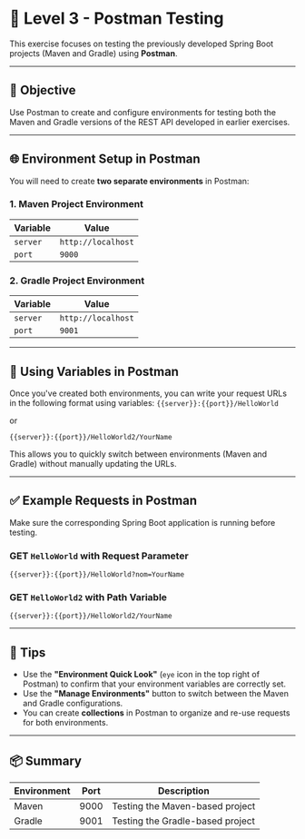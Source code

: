 # 🧪 Level 3 - Postman Testing

This exercise focuses on testing the previously developed Spring Boot projects (Maven and Gradle) using **Postman**.

---

## 🚀 Objective

Use Postman to create and configure environments for testing both the Maven and Gradle versions of the REST API developed in earlier exercises.

---

## 🌐 Environment Setup in Postman

You will need to create **two separate environments** in Postman:

### 1. Maven Project Environment

| Variable | Value               |
|----------|---------------------|
| `server` | `http://localhost`  |
| `port`   | `9000`              |

### 2. Gradle Project Environment

| Variable | Value               |
|----------|---------------------|
| `server` | `http://localhost`  |
| `port`   | `9001`              |

---

## 🔧 Using Variables in Postman

Once you've created both environments, you can write your request URLs in the following format using variables:
`{{server}}:{{port}}/HelloWorld`

or

`{{server}}:{{port}}/HelloWorld2/YourName`


This allows you to quickly switch between environments (Maven and Gradle) without manually updating the URLs.

---

## ✅ Example Requests in Postman

Make sure the corresponding Spring Boot application is running before testing.

### GET `HelloWorld` with Request Parameter

`{{server}}:{{port}}/HelloWorld?nom=YourName`

### GET `HelloWorld2` with Path Variable

`{{server}}:{{port}}/HelloWorld2/YourName`

---

## 📝 Tips

- Use the **"Environment Quick Look"** (`eye` icon in the top right of Postman) to confirm that your environment variables are correctly set.
- Use the **"Manage Environments"** button to switch between the Maven and Gradle configurations.
- You can create **collections** in Postman to organize and re-use requests for both environments.

---

## 📦 Summary

| Environment | Port | Description                         |
|-------------|------|-------------------------------------|
| Maven       | 9000 | Testing the Maven-based project     |
| Gradle      | 9001 | Testing the Gradle-based project    |

